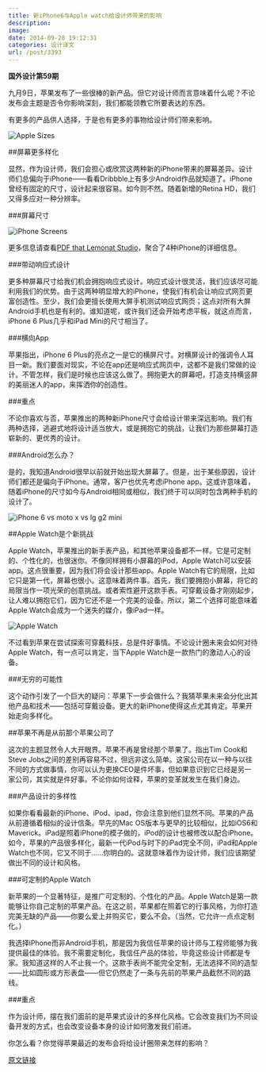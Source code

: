 ```yaml
---
title: 新iPhone6与Apple watch给设计师带来的影响
description: 
image: 
date: 2014-09-28 19:12:31
categories: 设计译文
url: /post/3393
---
```


**国外设计第59期**

九月9日，苹果发布了一些很棒的新产品。但它对设计师而言意味着什么呢？不论发布会主题是否令你影响深刻，我们都能领教它所要表达的东西。

有更多的产品供人选择，于是也有更多的事物给设计师们带来影响。

![Apple Sizes](http://designmodo.com/wp-content/uploads/2014/09/apple-sizes.jpg)

##屏幕更多样化

显然，作为设计师，我们会担心或欣赏这两种新的iPhone带来的屏幕差异。设计师们总偏向于iPhone——看看Dribbble上有多少Android作品就知道了。iPhone曾经有固定的尺寸，设计起来很容易。如今则不然。随着新增的Retina HD，我们又得多应对一种分辨率。

###屏幕尺寸

![iPhone Screens](http://designmodo.com/wp-content/uploads/2014/09/iphone-sizes-screen.jpg)

更多信息请查看[PDF that Lemonat Studio](http://designmodo.com/wp-content/uploads/2014/09/NewiPhoneDesignGuide-Part01.pdf)，聚合了4种iPhone的详细信息。

###带动响应式设计

更多种屏幕尺寸给我们机会拥抱响应式设计。响应式设计很灵活，我们应该尽可能利用我们的优势。由于这两种明显增大的iPhone，使我们有机会让响应式网页更富创造性。至少，我们会更擅长使用大屏手机测试响应式网页；这点对所有大屏Android手机也是有利的。谁知道呢，或许我们还会开始考虑平板，就这点而言，iPhone 6 Plus几乎和iPad Mini的尺寸相当了。

###横向App

苹果指出，iPhone 6 Plus的亮点之一是它的横屏尺寸。对横屏设计的强调令人耳目一新。我们要面对现实，不论在app还是响应式网页中，这都不是我们常做的设计。不管怎样，我们是时候也应该这么做了。拥抱更大的屏幕吧，打造支持横竖屏的美丽迷人的app，来挥洒你的创造性。

###重点

不论你喜欢与否，苹果推出的两种新iPhone尺寸会给设计带来深远影响。我们有两种选择，逃避式地将设计适当放大，或是拥抱它的挑战，让我们为那些屏幕打造崭新的、更优秀的设计。

###Android怎么办？

是的，我知道Android很早以前就开始出现大屏幕了。但是，出于某些原因，设计师们都还是偏向于iPhone。通常，客户也优先考虑iPhone app。这或许意味着，随着iPhone的尺寸如今与Android相同或相似，我们终于可以同时包含两种手机的设计了。

![iPhone 6 vs moto x vs lg g2 mini](http://designmodo.com/wp-content/uploads/2014/09/iphone-6-vs-moto-x-vs-lg-g2-mini.jpg)

##Apple Watch是个新挑战 

Apple Watch，苹果推出的新手表产品，和其他苹果设备都不一样。它是可定制的、个性化的，也很迷你。不像同样拥有小屏幕的iPod，Apple Watch可以安装app。这点很重要，因为我们将会设计那些app。Apple Watch有它的局限，比如它只是第一代，屏幕也很小。这意味着两件事。首先，我们要拥抱小屏幕，将它的局限当作一项光荣的创意挑战。或者索性避开这款手表。可穿戴设备才刚刚起步，让人难以拥抱它们，因为它还不是一个完美的设备。所以，第二个选择可能意味着Apple Watch会成为一个迷失的媒介，像iPad一样。

![Apple Watch](http://designmodo.com/wp-content/uploads/2014/09/apple-watch.jpg)

不过看到苹果在尝试探索可穿戴科技，总是件好事情。不论设计圈未来会如何对待Apple Watch，有一点可以肯定，当下Apple Watch是一款热门的激动人心的设备。 

###无穷的可能性

这个动作引发了一个巨大的疑问：苹果下一步会做什么？我猜苹果未来会分化出其他产品和技术——包括可穿戴设备。更大的新iPhone使得这点尤其肯定。苹果开始走向多样化。

##苹果不再是从前那个苹果公司了

这次的主题显然令人大开眼界。苹果不再是曾经那个苹果了。指出Tim Cook和Steve Jobs之间的差别再容易不过，但远非这么简单。这家公司在以一种与以往不同的方式做事情，你可以认为更换CEO是件坏事，但如果意识到它已经是另一家公司，其实就是件好事。不论你如何诠释，苹果的变革就发生在我们身边。

###产品设计的多样性

如果你看看最新的iPhone、iPod、ipad，你会注意到他们显然不同。苹果的产品从前遵循着相似的设计信条。早先的Mac OS版本与更早的比较相似，比如iOS6和Maverick。iPad是照着iPhone的模子做的，iPod的设计也被修改以配合iPhone。如今，苹果的产品很多样化，最新一代iPod与时下的iPad完全不同，iPad和Apple Watch也不同，它又不同于……你明白的。这就意味着作为设计师，我们应该期望做出不同的设计和风格。

###可定制的Apple Watch

新苹果的一个显著特征，是推广可定制的、个性化的产品。Apple Watch是第一款能够让你自己定制的苹果产品。在这之前，苹果都在照着它的行事风格，为你打造完美无缺的产品——你要么爱上并购买它，要么不会。（当然，它允许一点点定制化。）

我选择iPhone而非Android手机，那是因为我信任苹果的设计师与工程师能够为我提供最佳的体验。我不需要定制化，我信任产品的体验，毕竟这些设计师都是专家。我知道这样的人不止我一个。这款手表尚不能完全定制，无法选择不同的造型——比如圆形或方形表盘——但它仍然走了一条与先前的苹果产品截然不同的路线。 

###重点

作为设计师，摆在我们面前的是苹果式设计的多样化风格。它会改变我们为不同设备开发的方式，也会改变设备本身的设计如何激发我们前进。

你怎么看？你觉得苹果最近的发布会将给设计圈带来怎样的影响？

[原文链接](http://designmodo.com/iphone-6-watch-design/)